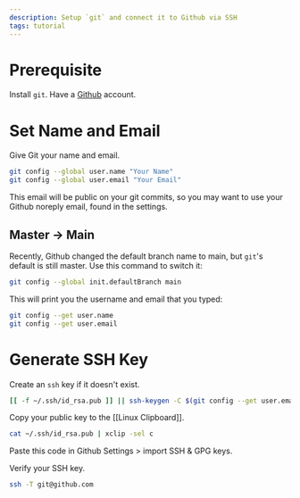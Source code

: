 ```yaml
---
description: Setup `git` and connect it to Github via SSH
tags: tutorial
---
```

# Prerequisite
Install `git`.
Have a [Github](https://github.com) account.

# Set Name and Email
Give Git your name and email.
```sh
git config --global user.name "Your Name"
git config --global user.email "Your Email"
```
This email will be public on your git commits, so you may want to use your Github noreply email, found in the settings.

## Master -> Main
Recently, Github changed the default branch name to main, but `git`'s default is still master. Use this command to switch it:
```sh
git config --global init.defaultBranch main
```

This will print you the username and email that you typed:
```sh
git config --get user.name
git config --get user.email
```

# Generate SSH Key
Create an `ssh` key if it doesn't exist.
```sh
[[ -f ~/.ssh/id_rsa.pub ]] || ssh-keygen -C $(git config --get user.email)
```

Copy your public key to the [[Linux Clipboard]].
```sh
cat ~/.ssh/id_rsa.pub | xclip -sel c
```

Paste this code in Github Settings > import SSH & GPG keys.

Verify your SSH key.
```sh
ssh -T git@github.com
```
